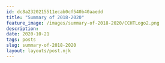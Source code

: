 ```yaml
---
id: dc8a2320215511ecab0cf540b40aaedd
title: "Summary of 2018-2020"
feature_image: /images/summary-of-2018-2020/CCHTLogo2.png
description:
date: 2020-10-21
tags: posts
slug: summary-of-2018-2020
layout: layouts/post.njk
---
```


<div id="adobe-dc-view" style="width: 800px;"></div>
<script src="https://documentcloud.adobe.com/view-sdk/main.js"></script>
<script type="text/javascript">
  document.addEventListener("adobe_dc_view_sdk.ready", function(){ 
    var adobeDCView = new AdobeDC.View({clientId: "751257c936eb4c73a704d0364b34ed65", divId: "adobe-dc-view"});
    adobeDCView.previewFile({
      content:{location: {url: "/pdfs/summaryof20182020.pdf"}},
      metaData:{fileName: "summaryof20182020.pdf"}
    }, {embedMode:  "IN_LINE", defaultViewMode: "FIT_WIDTH"});
  });
</script>
